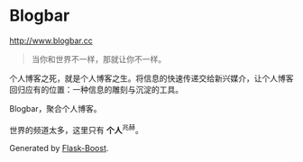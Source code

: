 Blogbar
=======

http://www.blogbar.cc

> 当你和世界不一样，那就让你不一样。

个人博客之死，就是个人博客之生。将信息的快速传递交给新兴媒介，让个人博客回归应有的位置：一种信息的雕刻与沉淀的工具。

Blogbar，聚合个人博客。

世界的频道太多，这里只有 **个人**<sup>兆赫</sup>。

Generated by [Flask-Boost](https://github.com/hustlzp/Flask-Boost).

